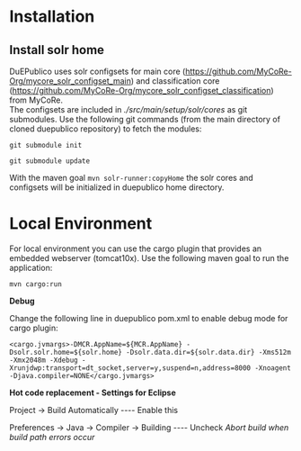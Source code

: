 # Installation
## Install solr home
DuEPublico uses solr configsets for main core (https://github.com/MyCoRe-Org/mycore_solr_configset_main) and classification core (https://github.com/MyCoRe-Org/mycore_solr_configset_classification) from MyCoRe.  
The configsets are included in *./src/main/setup/solr/cores* as git submodules. Use the following git commands (from the main directory of cloned duepublico repository) to fetch the modules:

`git submodule init`

`git submodule update`

With the maven goal `mvn solr-runner:copyHome` the solr cores and configsets will be initialized in duepublico home directory.

# Local Environment

For local environment you can use the cargo plugin that provides an embedded webserver (tomcat10x). Use the following maven goal to run the application:

`mvn cargo:run`

**Debug**

Change the following line in duepublico pom.xml to enable debug mode for cargo plugin:

`<cargo.jvmargs>-DMCR.AppName=${MCR.AppName} -Dsolr.solr.home=${solr.home} -Dsolr.data.dir=${solr.data.dir} -Xms512m -Xmx2048m -Xdebug -Xrunjdwp:transport=dt_socket,server=y,suspend=n,address=8000 -Xnoagent -Djava.compiler=NONE</cargo.jvmargs>`


**Hot code replacement - Settings for Eclipse**

Project -> Build Automatically ---- Enable this

Preferences -> Java -> Compiler -> Building ---- Uncheck *Abort build when build path errors occur*